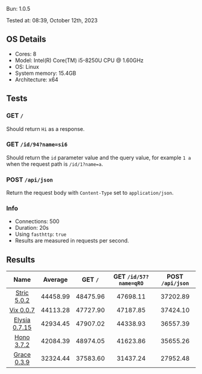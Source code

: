 Bun: 1.0.5

Tested at: 08:39, October 12th, 2023

## OS Details
- Cores: 8
- Model: Intel(R) Core(TM) i5-8250U CPU @ 1.60GHz
- OS: Linux
- System memory: 15.4GB
- Architecture: x64
## Tests
### GET `/`
Should return `Hi` as a response.
### GET `/id/94?name=si6`
Should return the `id` parameter value and the query value, for example `1 a` when the request path is `/id/1?name=a`.
### POST `/api/json`
Return the request body with `Content-Type` set to `application/json`.
### Info
- Connections: 500
- Duration: 20s
- Using `fasthttp`: `true`
- Results are measured in requests per second.

## Results
| Name | Average | GET `/` | GET `/id/57?name=qRO` | POST `/api/json` |
|  :---: | :---: | :---: | :---: | :---: |
| [Stric 5.0.2](/results/main/Stric) | 44458.99 | 48475.96 | 47698.11 | 37202.89 |
| [Vix 0.0.7](/results/main/Vix) | 44113.28 | 47727.90 | 47187.85 | 37424.10 |
| [Elysia 0.7.15](/results/main/Elysia) | 42934.45 | 47907.02 | 44338.93 | 36557.39 |
| [Hono 3.7.2](/results/main/Hono) | 42084.39 | 48974.05 | 41623.86 | 35655.26 |
| [Grace 0.3.9](/results/main/Grace) | 32324.44 | 37583.60 | 31437.24 | 27952.48 |